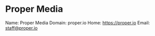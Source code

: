 
# Proper Media 

Name: Proper Media 
Domain: proper.io
Home: https://proper.io
Email: staff@proper.io
